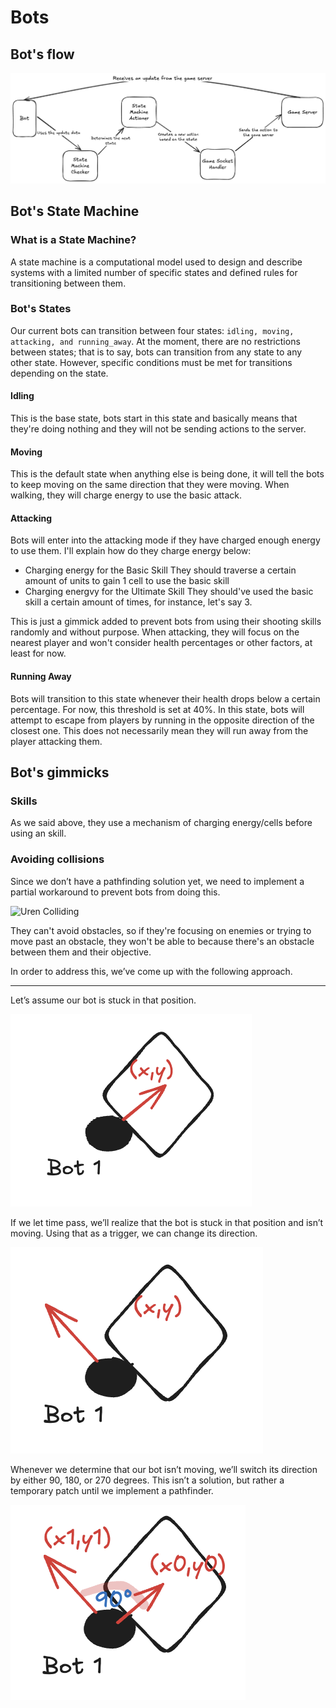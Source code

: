 # Bots

## Bot's flow

![Image showing the workflow of any bot](bots_flow.png)

## Bot's State Machine

### What is a State Machine?

A state machine is a computational model used to design and describe systems with a limited number of specific states and defined rules for transitioning between them.


### Bot's States

Our current bots can transition between four states: `idling, moving, attacking, and running_away`. At the moment, there are no restrictions between states; that is to say, bots can transition from any state to any other state. However, specific conditions must be met for transitions depending on the state.

#### Idling

This is the base state, bots start in this state and basically means that they're doing nothing and they will not be sending actions to the server.

#### Moving

This is the default state when anything else is being done, it will tell the bots to keep moving on the same direction that they were moving.
When walking, they will charge energy to use the basic attack.

#### Attacking

Bots will enter into the attacking mode if they have charged enough energy to use them. I'll explain how do they charge energy below:

- Charging energy for the Basic Skill
    They should traverse a certain amount of units to gain 1 cell to use the basic skill
- Charging energvy for the Ultimate Skill
    They should've used the basic skill a certain amount of times, for instance, let's say 3.

This is just a gimmick added to prevent bots from using their shooting skills randomly and without purpose. 
When attacking, they will focus on the nearest player and won't consider health percentages or other factors, at least for now.

#### Running Away

Bots will transition to this state whenever their health drops below a certain percentage. For now, this threshold is set at 40%. In this state, bots will attempt to escape from players by running in the opposite direction of the closest one. This does not necessarily mean they will run away from the player attacking them.


## Bot's gimmicks

### Skills 

As we said above, they use a mechanism of charging energy/cells before using an skill.


### Avoiding collisions

Since we don’t have a pathfinding solution yet, we need to implement a partial workaround to prevent bots from doing this.

![Uren Colliding](bots_colliding.gif)

They can't avoid obstacles, so if they're focusing on enemies or trying to move past an obstacle, they won't be able to because there's an obstacle between them and their objective.

In order to address this, we’ve come up with the following approach.

--- 

Let’s assume our bot is stuck in that position.

![BotPath01](bot_path_01.png)

If we let time pass, we’ll realize that the bot is stuck in that position and isn’t moving. 
Using that as a trigger, we can change its direction.

![BotPath01](bot_path_02.png)

Whenever we determine that our bot isn’t moving, we’ll switch its direction by either 90, 180, or 270 degrees. This isn’t a solution, but rather a temporary patch until we implement a pathfinder.

![BotPath01](bot_path_03.png)
